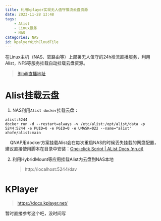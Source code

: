 ```yaml
---
title: 利用kplayer实现无人值守推流云盘资源
date: 2023-11-28 13:48
tags: 
    - Alist
    - Linux服务
    - NAS
categories: NAS
id: kpalyerWithCloudFile
---
```


在Linux主机（NAS、软路由等）上部署无人值守的24h推流直播服务，利用Alist，NFS等服务挂载自动挂载云盘资源。

> [Blibili直播地址](http://live.bilibili.com/21256315)

<!-- more -->

# Alist挂载云盘

1. NAS利用`Alist docker`挂载云盘：

```shell
alist:5244
docker run -d --restart=always -v /etc/alist:/opt/alist/data -p 5244:5244 -e PUID=0 -e PGID=0 -e UMASK=022 --name="alist" xhofe/alist:main
```

    QNAP用docker方案挂载Alist会在每次重启NAS的时候丢失挂载的网盘配置，建议直接使用脚本在目录中安装：[One-click Script | AList Docs (nn.ci)](https://alist.nn.ci/guide/install/script.html)

2. 利用HybridMount等应用挂载Alist内云盘到NAS本地
   
   > http://localhost:5244/dav

# KPlayer

> https://docs.kplayer.net/

暂时直接参考这个吧，没时间写
